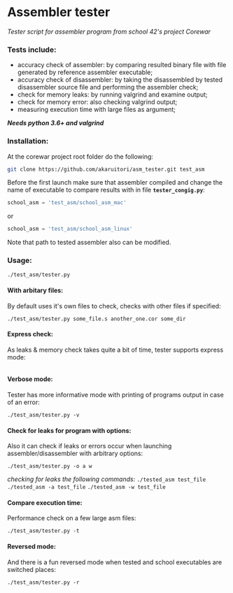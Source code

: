 # Assembler tester
_Tester script for assembler program from school 42's project Corewar_

### Tests include:
* accuracy check of assembler: by comparing resulted binary file with file generated by reference assembler executable;
* accuracy check of disassembler: by taking the disassembled by tested disassembler source file and performing the assembler check;
* check for memory leaks: by running valgrind and examine output;
* check for memory error: also checking valgrind output;
* measuring execution time with large files as argument;

**_Needs python 3.6+ and valgrind_**

### Installation:
At the corewar project root folder do the following:
```sh
git clone https://github.com/akaruitori/asm_tester.git test_asm
```

Before the first launch make sure that assembler compiled and change the name of executable to compare results with in file **`tester_congig.py`**:
```python
school_asm = 'test_asm/school_asm_mac'
```
or
```python
school_asm = 'test_asm/school_asm_linux'
```
Note that path to tested assembler also can be modified.


### Usage:
```
./test_asm/tester.py
```

#### With arbitary files:
By default uses it's own files to check, checks with other files if specified:
```
./test_asm/tester.py some_file.s another_one.cor some_dir
```
#### Express check:
As leaks & memory check takes quite a bit of time, tester supports express mode:
```./test_asm/tester.py -e
```

#### Verbose mode:
Tester has more informative mode with printing of programs output in case of an error:
```
./test_asm/tester.py -v
```

#### Check for leaks for program with options:
Also it can check if leaks or errors occur when launching assembler/disassembler with arbitrary options:
```
./test_asm/tester.py -o a w
```
_checking for leaks the following commands:_ `./tested_asm test_file` `./tested_asm -a test_file` `./tested_asm -w test_file`

#### Compare execution time:
Performance check on a few large asm files:
```
./test_asm/tester.py -t
```

#### Reversed mode:
And there is a fun reversed mode when tested and school executables are switched places:
```
./test_asm/tester.py -r
```
